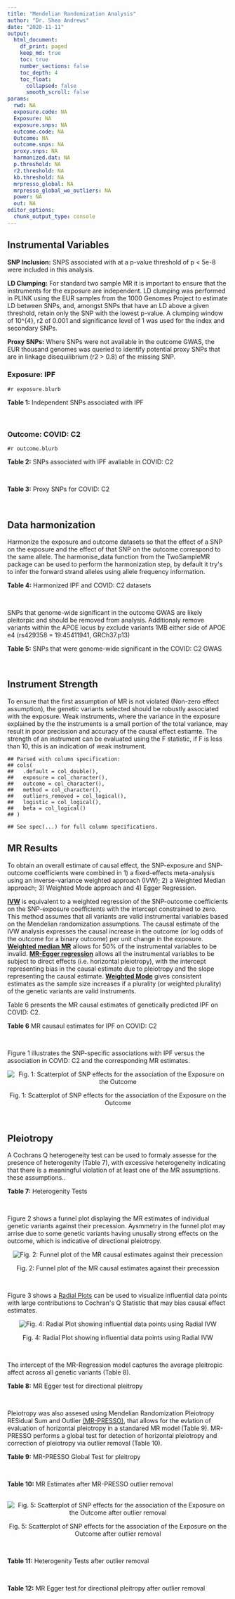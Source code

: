 ```yaml
---
title: "Mendelian Randomization Analysis"
author: "Dr. Shea Andrews"
date: "2020-11-11"
output:
  html_document:
    df_print: paged
    keep_md: true
    toc: true
    number_sections: false
    toc_depth: 4
    toc_float:
      collapsed: false
      smooth_scroll: false
params:
  rwd: NA
  exposure.code: NA
  Exposure: NA
  exposure.snps: NA
  outcome.code: NA
  Outcome: NA
  outcome.snps: NA
  proxy.snps: NA
  harmonized.dat: NA
  p.threshold: NA
  r2.threshold: NA
  kb.threshold: NA
  mrpresso_global: NA
  mrpresso_global_wo_outliers: NA
  power: NA
  out: NA
editor_options:
  chunk_output_type: console
---
```







## Instrumental Variables
**SNP Inclusion:** SNPS associated with at a p-value threshold of p < 5e-8 were included in this analysis.
<br>

**LD Clumping:** For standard two sample MR it is important to ensure that the instruments for the exposure are independent. LD clumping was performed in PLINK using the EUR samples from the 1000 Genomes Project to estimate LD between SNPs, and, amongst SNPs that have an LD above a given threshold, retain only the SNP with the lowest p-value. A clumping window of 10^{4}, r2 of 0.001 and significance level of 1 was used for the index and secondary SNPs.
<br>

**Proxy SNPs:** Where SNPs were not available in the outcome GWAS, the EUR thousand genomes was queried to identify potential proxy SNPs that are in linkage disequilibrium (r2 > 0.8) of the missing SNP.
<br>

### Exposure: IPF
`#r exposure.blurb`
<br>

**Table 1:** Independent SNPs associated with IPF
<div data-pagedtable="false">
  <script data-pagedtable-source type="application/json">
{"columns":[{"label":["SNP"],"name":[1],"type":["chr"],"align":["left"]},{"label":["CHROM"],"name":[2],"type":["dbl"],"align":["right"]},{"label":["POS"],"name":[3],"type":["dbl"],"align":["right"]},{"label":["REF"],"name":[4],"type":["chr"],"align":["left"]},{"label":["ALT"],"name":[5],"type":["chr"],"align":["left"]},{"label":["AF"],"name":[6],"type":["dbl"],"align":["right"]},{"label":["BETA"],"name":[7],"type":["dbl"],"align":["right"]},{"label":["SE"],"name":[8],"type":["dbl"],"align":["right"]},{"label":["Z"],"name":[9],"type":["dbl"],"align":["right"]},{"label":["P"],"name":[10],"type":["dbl"],"align":["right"]},{"label":["N"],"name":[11],"type":["dbl"],"align":["right"]},{"label":["TRAIT"],"name":[12],"type":["chr"],"align":["left"]}],"data":[{"1":"rs78238620","2":"3","3":"44902386","4":"T","5":"A","6":"0.053459","7":"0.4593835","8":"0.07390969","9":"6.215471","10":"5.117086e-10","11":"11259","12":"Idiopathic_Pulmonary_Fibrosis"},{"1":"rs12696304","2":"3","3":"169481271","4":"C","5":"G","6":"0.278854","7":"0.2668156","8":"0.03717319","9":"7.177635","10":"7.092778e-13","11":"11259","12":"Idiopathic_Pulmonary_Fibrosis"},{"1":"rs2013701","2":"4","3":"89885086","4":"G","5":"T","6":"0.487438","7":"-0.2424697","8":"0.03330002","9":"-7.281368","10":"3.304528e-13","11":"11259","12":"Idiopathic_Pulmonary_Fibrosis"},{"1":"rs7725218","2":"5","3":"1282414","4":"G","5":"A","6":"0.323107","7":"-0.3293240","8":"0.03544862","9":"-9.290180","10":"1.540283e-20","11":"11259","12":"Idiopathic_Pulmonary_Fibrosis"},{"1":"rs2076295","2":"6","3":"7563232","4":"T","5":"G","6":"0.468835","7":"0.3799705","8":"0.03322854","9":"11.435066","10":"2.793256e-30","11":"11259","12":"Idiopathic_Pulmonary_Fibrosis"},{"1":"rs12699415","2":"7","3":"1909479","4":"A","5":"G","6":"0.580176","7":"-0.2440172","8":"0.03400225","9":"-7.176502","10":"7.151760e-13","11":"11259","12":"Idiopathic_Pulmonary_Fibrosis"},{"1":"rs2897075","2":"7","3":"99630342","4":"C","5":"T","6":"0.391410","7":"0.2585521","8":"0.03404714","9":"7.593945","10":"3.103096e-14","11":"11259","12":"Idiopathic_Pulmonary_Fibrosis"},{"1":"rs28513081","2":"8","3":"120934126","4":"A","5":"G","6":"0.427310","7":"-0.2034907","8":"0.03346963","9":"-6.079862","10":"1.202864e-09","11":"11259","12":"Idiopathic_Pulmonary_Fibrosis"},{"1":"rs35705950","2":"11","3":"1241221","4":"G","5":"T","6":"0.140904","7":"1.5773608","8":"0.05180105","9":"30.450365","10":"1.184630e-203","11":"11259","12":"Idiopathic_Pulmonary_Fibrosis"},{"1":"rs9577395","2":"13","3":"113534984","4":"C","5":"G","6":"0.207732","7":"-0.2642992","8":"0.04115030","9":"-6.422778","10":"1.338099e-10","11":"11259","12":"Idiopathic_Pulmonary_Fibrosis"},{"1":"rs59424629","2":"15","3":"40720542","4":"G","5":"T","6":"0.538260","7":"0.2678313","8":"0.03320740","9":"8.065411","10":"7.298965e-16","11":"11259","12":"Idiopathic_Pulmonary_Fibrosis"},{"1":"rs62023891","2":"15","3":"86097216","4":"G","5":"A","6":"0.300615","7":"0.2356498","8":"0.03664299","9":"6.430965","10":"1.267962e-10","11":"11259","12":"Idiopathic_Pulmonary_Fibrosis"},{"1":"rs17652520","2":"17","3":"44098967","4":"G","5":"A","6":"0.214766","7":"-0.3286135","8":"0.04066747","9":"-8.080502","10":"6.450078e-16","11":"11259","12":"Idiopathic_Pulmonary_Fibrosis"},{"1":"rs12610495","2":"19","3":"4717672","4":"A","5":"G","6":"0.305555","7":"0.2722340","8":"0.03899250","9":"6.981701","10":"2.916276e-12","11":"11259","12":"Idiopathic_Pulmonary_Fibrosis"},{"1":"rs41308092","2":"20","3":"62324391","4":"G","5":"A","6":"0.019674","7":"0.7503587","8":"0.12196998","9":"6.151995","10":"7.651443e-10","11":"11259","12":"Idiopathic_Pulmonary_Fibrosis"}],"options":{"columns":{"min":{},"max":[10]},"rows":{"min":[10],"max":[10]},"pages":{}}}
  </script>
</div>
<br>

### Outcome: COVID: C2
`#r outcome.blurb`
<br>

**Table 2:** SNPs associated with IPF avaliable in COVID: C2
<div data-pagedtable="false">
  <script data-pagedtable-source type="application/json">
{"columns":[{"label":["SNP"],"name":[1],"type":["chr"],"align":["left"]},{"label":["CHROM"],"name":[2],"type":["dbl"],"align":["right"]},{"label":["POS"],"name":[3],"type":["dbl"],"align":["right"]},{"label":["REF"],"name":[4],"type":["chr"],"align":["left"]},{"label":["ALT"],"name":[5],"type":["chr"],"align":["left"]},{"label":["AF"],"name":[6],"type":["dbl"],"align":["right"]},{"label":["BETA"],"name":[7],"type":["dbl"],"align":["right"]},{"label":["SE"],"name":[8],"type":["dbl"],"align":["right"]},{"label":["Z"],"name":[9],"type":["dbl"],"align":["right"]},{"label":["P"],"name":[10],"type":["dbl"],"align":["right"]},{"label":["N"],"name":[11],"type":["dbl"],"align":["right"]},{"label":["TRAIT"],"name":[12],"type":["chr"],"align":["left"]}],"data":[{"1":"rs78238620","2":"3","3":"44902386","4":"T","5":"A","6":"0.05796","7":"0.0244470","8":"0.027758","9":"0.8807191","10":"0.3785000","11":"1388390","12":"covid_vs._population"},{"1":"rs12696304","2":"3","3":"169481271","4":"C","5":"G","6":"0.27730","7":"0.0133510","8":"0.013710","9":"0.9738147","10":"0.3301000","11":"1388390","12":"covid_vs._population"},{"1":"rs2013701","2":"4","3":"89885086","4":"G","5":"T","6":"0.51900","7":"0.0029502","8":"0.012579","9":"0.2345337","10":"0.8146000","11":"1387726","12":"covid_vs._population"},{"1":"rs7725218","2":"5","3":"1282414","4":"G","5":"A","6":"0.35380","7":"-0.0019239","8":"0.012974","9":"-0.1482889","10":"0.8821000","11":"1388090","12":"covid_vs._population"},{"1":"rs2076295","2":"6","3":"7563232","4":"T","5":"G","6":"0.43840","7":"0.0106800","8":"0.014672","9":"0.7279171","10":"0.4667000","11":"1361612","12":"covid_vs._population"},{"1":"rs12699415","2":"7","3":"1909479","4":"A","5":"G","6":"0.58050","7":"-0.0454840","8":"0.013233","9":"-3.4371647","10":"0.0005878","11":"1381088","12":"covid_vs._population"},{"1":"rs2897075","2":"7","3":"99630342","4":"C","5":"T","6":"0.37310","7":"0.0533490","8":"0.014206","9":"3.7553850","10":"0.0001731","11":"1375246","12":"covid_vs._population"},{"1":"rs28513081","2":"8","3":"120934126","4":"A","5":"G","6":"0.46720","7":"-0.0117610","8":"0.013375","9":"-0.8793271","10":"0.3793000","11":"1378034","12":"covid_vs._population"},{"1":"rs35705950","2":"11","3":"1241221","4":"G","5":"T","6":"0.11300","7":"-0.0483340","8":"0.023199","9":"-2.0834519","10":"0.0372100","11":"1075463","12":"covid_vs._population"},{"1":"rs9577395","2":"13","3":"113534984","4":"C","5":"G","6":"0.22010","7":"0.0098142","8":"0.015785","9":"0.6217422","10":"0.5341000","11":"1388090","12":"covid_vs._population"},{"1":"rs59424629","2":"15","3":"40720542","4":"G","5":"T","6":"0.54300","7":"0.0084452","8":"0.012682","9":"0.6659202","10":"0.5055000","11":"1388390","12":"covid_vs._population"},{"1":"rs62023891","2":"15","3":"86097216","4":"G","5":"A","6":"0.28810","7":"0.0015587","8":"0.014488","9":"0.1075856","10":"0.9143000","11":"1388090","12":"covid_vs._population"},{"1":"rs17652520","2":"17","3":"44098967","4":"G","5":"A","6":"0.18250","7":"-0.0461260","8":"0.017001","9":"-2.7131345","10":"0.0066660","11":"1371726","12":"covid_vs._population"},{"1":"rs12610495","2":"19","3":"4717672","4":"A","5":"G","6":"0.30510","7":"0.0548370","8":"0.015995","9":"3.4283839","10":"0.0006070","11":"1336102","12":"covid_vs._population"},{"1":"rs41308092","2":"20","3":"62324391","4":"G","5":"A","6":"0.03107","7":"-0.0231940","8":"0.050871","9":"-0.4559376","10":"0.6484000","11":"1346485","12":"covid_vs._population"}],"options":{"columns":{"min":{},"max":[10]},"rows":{"min":[10],"max":[10]},"pages":{}}}
  </script>
</div>
<br>

**Table 3:** Proxy SNPs for COVID: C2
<div data-pagedtable="false">
  <script data-pagedtable-source type="application/json">
{"columns":[{"label":["proxy.outcome"],"name":[1],"type":["lgl"],"align":["right"]},{"label":["target_snp"],"name":[2],"type":["lgl"],"align":["right"]},{"label":["proxy_snp"],"name":[3],"type":["lgl"],"align":["right"]},{"label":["ld.r2"],"name":[4],"type":["lgl"],"align":["right"]},{"label":["Dprime"],"name":[5],"type":["lgl"],"align":["right"]},{"label":["ref.proxy"],"name":[6],"type":["lgl"],"align":["right"]},{"label":["alt.proxy"],"name":[7],"type":["lgl"],"align":["right"]},{"label":["CHROM"],"name":[8],"type":["lgl"],"align":["right"]},{"label":["POS"],"name":[9],"type":["lgl"],"align":["right"]},{"label":["ALT.proxy"],"name":[10],"type":["lgl"],"align":["right"]},{"label":["REF.proxy"],"name":[11],"type":["lgl"],"align":["right"]},{"label":["AF"],"name":[12],"type":["lgl"],"align":["right"]},{"label":["BETA"],"name":[13],"type":["lgl"],"align":["right"]},{"label":["SE"],"name":[14],"type":["lgl"],"align":["right"]},{"label":["P"],"name":[15],"type":["lgl"],"align":["right"]},{"label":["N"],"name":[16],"type":["lgl"],"align":["right"]},{"label":["ref"],"name":[17],"type":["lgl"],"align":["right"]},{"label":["alt"],"name":[18],"type":["lgl"],"align":["right"]},{"label":["ALT"],"name":[19],"type":["lgl"],"align":["right"]},{"label":["REF"],"name":[20],"type":["lgl"],"align":["right"]},{"label":["PHASE"],"name":[21],"type":["lgl"],"align":["right"]}],"data":[{"1":"NA","2":"NA","3":"NA","4":"NA","5":"NA","6":"NA","7":"NA","8":"NA","9":"NA","10":"NA","11":"NA","12":"NA","13":"NA","14":"NA","15":"NA","16":"NA","17":"NA","18":"NA","19":"NA","20":"NA","21":"NA"}],"options":{"columns":{"min":{},"max":[10]},"rows":{"min":[10],"max":[10]},"pages":{}}}
  </script>
</div>
<br>

## Data harmonization
Harmonize the exposure and outcome datasets so that the effect of a SNP on the exposure and the effect of that SNP on the outcome correspond to the same allele. The harmonise_data function from the TwoSampleMR package can be used to perform the harmonization step, by default it try's to infer the forward strand alleles using allele frequency information.
<br>

**Table 4:** Harmonized IPF and COVID: C2 datasets
<div data-pagedtable="false">
  <script data-pagedtable-source type="application/json">
{"columns":[{"label":["SNP"],"name":[1],"type":["chr"],"align":["left"]},{"label":["effect_allele.exposure"],"name":[2],"type":["chr"],"align":["left"]},{"label":["other_allele.exposure"],"name":[3],"type":["chr"],"align":["left"]},{"label":["effect_allele.outcome"],"name":[4],"type":["chr"],"align":["left"]},{"label":["other_allele.outcome"],"name":[5],"type":["chr"],"align":["left"]},{"label":["beta.exposure"],"name":[6],"type":["dbl"],"align":["right"]},{"label":["beta.outcome"],"name":[7],"type":["dbl"],"align":["right"]},{"label":["eaf.exposure"],"name":[8],"type":["dbl"],"align":["right"]},{"label":["eaf.outcome"],"name":[9],"type":["dbl"],"align":["right"]},{"label":["remove"],"name":[10],"type":["lgl"],"align":["right"]},{"label":["palindromic"],"name":[11],"type":["lgl"],"align":["right"]},{"label":["ambiguous"],"name":[12],"type":["lgl"],"align":["right"]},{"label":["id.outcome"],"name":[13],"type":["chr"],"align":["left"]},{"label":["chr.outcome"],"name":[14],"type":["dbl"],"align":["right"]},{"label":["pos.outcome"],"name":[15],"type":["dbl"],"align":["right"]},{"label":["se.outcome"],"name":[16],"type":["dbl"],"align":["right"]},{"label":["z.outcome"],"name":[17],"type":["dbl"],"align":["right"]},{"label":["pval.outcome"],"name":[18],"type":["dbl"],"align":["right"]},{"label":["samplesize.outcome"],"name":[19],"type":["dbl"],"align":["right"]},{"label":["outcome"],"name":[20],"type":["chr"],"align":["left"]},{"label":["mr_keep.outcome"],"name":[21],"type":["lgl"],"align":["right"]},{"label":["pval_origin.outcome"],"name":[22],"type":["chr"],"align":["left"]},{"label":["chr.exposure"],"name":[23],"type":["dbl"],"align":["right"]},{"label":["pos.exposure"],"name":[24],"type":["dbl"],"align":["right"]},{"label":["se.exposure"],"name":[25],"type":["dbl"],"align":["right"]},{"label":["z.exposure"],"name":[26],"type":["dbl"],"align":["right"]},{"label":["pval.exposure"],"name":[27],"type":["dbl"],"align":["right"]},{"label":["samplesize.exposure"],"name":[28],"type":["dbl"],"align":["right"]},{"label":["exposure"],"name":[29],"type":["chr"],"align":["left"]},{"label":["mr_keep.exposure"],"name":[30],"type":["lgl"],"align":["right"]},{"label":["pval_origin.exposure"],"name":[31],"type":["chr"],"align":["left"]},{"label":["id.exposure"],"name":[32],"type":["chr"],"align":["left"]},{"label":["action"],"name":[33],"type":["dbl"],"align":["right"]},{"label":["mr_keep"],"name":[34],"type":["lgl"],"align":["right"]},{"label":["pt"],"name":[35],"type":["dbl"],"align":["right"]},{"label":["pleitropy_keep"],"name":[36],"type":["lgl"],"align":["right"]},{"label":["mrpresso_RSSobs"],"name":[37],"type":["dbl"],"align":["right"]},{"label":["mrpresso_pval"],"name":[38],"type":["chr"],"align":["left"]},{"label":["mrpresso_keep"],"name":[39],"type":["lgl"],"align":["right"]}],"data":[{"1":"rs12610495","2":"G","3":"A","4":"G","5":"A","6":"0.2722340","7":"0.0548370","8":"0.305555","9":"0.30510","10":"FALSE","11":"FALSE","12":"FALSE","13":"lzQNC5","14":"19","15":"4717672","16":"0.015995","17":"3.4283839","18":"0.0006070","19":"1336102","20":"covidhgi2020anaC2v4","21":"TRUE","22":"reported","23":"19","24":"4717672","25":"0.03899250","26":"6.981701","27":"2.916276e-12","28":"11259","29":"Allen2020ipf","30":"TRUE","31":"reported","32":"g6EwCN","33":"2","34":"TRUE","35":"5e-08","36":"TRUE","37":"2.680847e-03","38":"0.021","39":"FALSE"},{"1":"rs12696304","2":"G","3":"C","4":"G","5":"C","6":"0.2668156","7":"0.0133510","8":"0.278854","9":"0.27730","10":"FALSE","11":"TRUE","12":"FALSE","13":"lzQNC5","14":"3","15":"169481271","16":"0.013710","17":"0.9738147","18":"0.3301000","19":"1388390","20":"covidhgi2020anaC2v4","21":"TRUE","22":"reported","23":"3","24":"169481271","25":"0.03717319","26":"7.177635","27":"7.092778e-13","28":"11259","29":"Allen2020ipf","30":"TRUE","31":"reported","32":"g6EwCN","33":"2","34":"TRUE","35":"5e-08","36":"TRUE","37":"8.463828e-05","38":"1","39":"TRUE"},{"1":"rs12699415","2":"G","3":"A","4":"G","5":"A","6":"-0.2440172","7":"-0.0454840","8":"0.580176","9":"0.58050","10":"FALSE","11":"FALSE","12":"FALSE","13":"lzQNC5","14":"7","15":"1909479","16":"0.013233","17":"-3.4371647","18":"0.0005878","19":"1381088","20":"covidhgi2020anaC2v4","21":"TRUE","22":"reported","23":"7","24":"1909479","25":"0.03400225","26":"-7.176502","27":"7.151760e-13","28":"11259","29":"Allen2020ipf","30":"TRUE","31":"reported","32":"g6EwCN","33":"2","34":"TRUE","35":"5e-08","36":"TRUE","37":"1.836723e-03","38":"0.033","39":"FALSE"},{"1":"rs17652520","2":"A","3":"G","4":"A","5":"G","6":"-0.3286135","7":"-0.0461260","8":"0.214766","9":"0.18250","10":"FALSE","11":"FALSE","12":"FALSE","13":"lzQNC5","14":"17","15":"44098967","16":"0.017001","17":"-2.7131345","18":"0.0066660","19":"1371726","20":"covidhgi2020anaC2v4","21":"TRUE","22":"reported","23":"17","24":"44098967","25":"0.04066747","26":"-8.080502","27":"6.450078e-16","28":"11259","29":"Allen2020ipf","30":"TRUE","31":"reported","32":"g6EwCN","33":"2","34":"TRUE","35":"5e-08","36":"TRUE","37":"1.780137e-03","38":"0.174","39":"TRUE"},{"1":"rs2013701","2":"T","3":"G","4":"T","5":"G","6":"-0.2424697","7":"0.0029502","8":"0.487438","9":"0.51900","10":"FALSE","11":"FALSE","12":"FALSE","13":"lzQNC5","14":"4","15":"89885086","16":"0.012579","17":"0.2345337","18":"0.8146000","19":"1387726","20":"covidhgi2020anaC2v4","21":"TRUE","22":"reported","23":"4","24":"89885086","25":"0.03330002","26":"-7.281368","27":"3.304528e-13","28":"11259","29":"Allen2020ipf","30":"TRUE","31":"reported","32":"g6EwCN","33":"2","34":"TRUE","35":"5e-08","36":"TRUE","37":"5.368998e-05","38":"1","39":"TRUE"},{"1":"rs2076295","2":"G","3":"T","4":"G","5":"T","6":"0.3799705","7":"0.0106800","8":"0.468835","9":"0.43840","10":"FALSE","11":"FALSE","12":"FALSE","13":"lzQNC5","14":"6","15":"7563232","16":"0.014672","17":"0.7279171","18":"0.4667000","19":"1361612","20":"covidhgi2020anaC2v4","21":"TRUE","22":"reported","23":"6","24":"7563232","25":"0.03322854","26":"11.435066","27":"2.793256e-30","28":"11259","29":"Allen2020ipf","30":"TRUE","31":"reported","32":"g6EwCN","33":"2","34":"TRUE","35":"5e-08","36":"TRUE","37":"2.092037e-05","38":"1","39":"TRUE"},{"1":"rs28513081","2":"G","3":"A","4":"G","5":"A","6":"-0.2034907","7":"-0.0117610","8":"0.427310","9":"0.46720","10":"FALSE","11":"FALSE","12":"FALSE","13":"lzQNC5","14":"8","15":"120934126","16":"0.013375","17":"-0.8793271","18":"0.3793000","19":"1378034","20":"covidhgi2020anaC2v4","21":"TRUE","22":"reported","23":"8","24":"120934126","25":"0.03346963","26":"-6.079862","27":"1.202864e-09","28":"11259","29":"Allen2020ipf","30":"TRUE","31":"reported","32":"g6EwCN","33":"2","34":"TRUE","35":"5e-08","36":"TRUE","37":"7.267294e-05","38":"1","39":"TRUE"},{"1":"rs2897075","2":"T","3":"C","4":"T","5":"C","6":"0.2585521","7":"0.0533490","8":"0.391410","9":"0.37310","10":"FALSE","11":"FALSE","12":"FALSE","13":"lzQNC5","14":"7","15":"99630342","16":"0.014206","17":"3.7553850","18":"0.0001731","19":"1375246","20":"covidhgi2020anaC2v4","21":"TRUE","22":"reported","23":"7","24":"99630342","25":"0.03404714","26":"7.593945","27":"3.103096e-14","28":"11259","29":"Allen2020ipf","30":"TRUE","31":"reported","32":"g6EwCN","33":"2","34":"TRUE","35":"5e-08","36":"TRUE","37":"2.570965e-03","38":"<0.0015","39":"FALSE"},{"1":"rs35705950","2":"T","3":"G","4":"T","5":"G","6":"1.5773608","7":"-0.0483340","8":"0.140904","9":"0.11300","10":"FALSE","11":"FALSE","12":"FALSE","13":"lzQNC5","14":"11","15":"1241221","16":"0.023199","17":"-2.0834519","18":"0.0372100","19":"1075463","20":"covidhgi2020anaC2v4","21":"TRUE","22":"reported","23":"11","24":"1241221","25":"0.05180105","26":"30.450365","27":"1.000000e-200","28":"11259","29":"Allen2020ipf","30":"TRUE","31":"reported","32":"g6EwCN","33":"2","34":"TRUE","35":"5e-08","36":"TRUE","37":"2.038721e-02","38":"0.0015","39":"FALSE"},{"1":"rs41308092","2":"A","3":"G","4":"A","5":"G","6":"0.7503587","7":"-0.0231940","8":"0.019674","9":"0.03107","10":"FALSE","11":"FALSE","12":"FALSE","13":"lzQNC5","14":"20","15":"62324391","16":"0.050871","17":"-0.4559376","18":"0.6484000","19":"1346485","20":"covidhgi2020anaC2v4","21":"TRUE","22":"reported","23":"20","24":"62324391","25":"0.12196998","26":"6.151995","27":"7.651443e-10","28":"11259","29":"Allen2020ipf","30":"TRUE","31":"reported","32":"g6EwCN","33":"2","34":"TRUE","35":"5e-08","36":"TRUE","37":"1.346477e-03","38":"1","39":"TRUE"},{"1":"rs59424629","2":"T","3":"G","4":"T","5":"G","6":"0.2678313","7":"0.0084452","8":"0.538260","9":"0.54300","10":"FALSE","11":"FALSE","12":"FALSE","13":"lzQNC5","14":"15","15":"40720542","16":"0.012682","17":"0.6659202","18":"0.5055000","19":"1388390","20":"covidhgi2020anaC2v4","21":"TRUE","22":"reported","23":"15","24":"40720542","25":"0.03320740","26":"8.065411","27":"7.298965e-16","28":"11259","29":"Allen2020ipf","30":"TRUE","31":"reported","32":"g6EwCN","33":"2","34":"TRUE","35":"5e-08","36":"TRUE","37":"1.686923e-05","38":"1","39":"TRUE"},{"1":"rs62023891","2":"A","3":"G","4":"A","5":"G","6":"0.2356498","7":"0.0015587","8":"0.300615","9":"0.28810","10":"FALSE","11":"FALSE","12":"FALSE","13":"lzQNC5","14":"15","15":"86097216","16":"0.014488","17":"0.1075856","18":"0.9143000","19":"1388090","20":"covidhgi2020anaC2v4","21":"TRUE","22":"reported","23":"15","24":"86097216","25":"0.03664299","26":"6.430965","27":"1.267962e-10","28":"11259","29":"Allen2020ipf","30":"TRUE","31":"reported","32":"g6EwCN","33":"2","34":"TRUE","35":"5e-08","36":"TRUE","37":"6.206438e-06","38":"1","39":"TRUE"},{"1":"rs7725218","2":"A","3":"G","4":"A","5":"G","6":"-0.3293240","7":"-0.0019239","8":"0.323107","9":"0.35380","10":"FALSE","11":"FALSE","12":"FALSE","13":"lzQNC5","14":"5","15":"1282414","16":"0.012974","17":"-0.1482889","18":"0.8821000","19":"1388090","20":"covidhgi2020anaC2v4","21":"TRUE","22":"reported","23":"5","24":"1282414","25":"0.03544862","26":"-9.290180","27":"1.540283e-20","28":"11259","29":"Allen2020ipf","30":"TRUE","31":"reported","32":"g6EwCN","33":"2","34":"TRUE","35":"5e-08","36":"TRUE","37":"1.520562e-05","38":"1","39":"TRUE"},{"1":"rs78238620","2":"A","3":"T","4":"A","5":"T","6":"0.4593835","7":"0.0244470","8":"0.053459","9":"0.05796","10":"FALSE","11":"TRUE","12":"FALSE","13":"lzQNC5","14":"3","15":"44902386","16":"0.027758","17":"0.8807191","18":"0.3785000","19":"1388390","20":"covidhgi2020anaC2v4","21":"TRUE","22":"reported","23":"3","24":"44902386","25":"0.07390969","26":"6.215471","27":"5.117086e-10","28":"11259","29":"Allen2020ipf","30":"TRUE","31":"reported","32":"g6EwCN","33":"2","34":"TRUE","35":"5e-08","36":"TRUE","37":"2.946955e-04","38":"1","39":"TRUE"},{"1":"rs9577395","2":"G","3":"C","4":"G","5":"C","6":"-0.2642992","7":"0.0098142","8":"0.207732","9":"0.22010","10":"FALSE","11":"TRUE","12":"FALSE","13":"lzQNC5","14":"13","15":"113534984","16":"0.015785","17":"0.6217422","18":"0.5341000","19":"1388090","20":"covidhgi2020anaC2v4","21":"TRUE","22":"reported","23":"13","24":"113534984","25":"0.04115030","26":"-6.422778","27":"1.338099e-10","28":"11259","29":"Allen2020ipf","30":"TRUE","31":"reported","32":"g6EwCN","33":"2","34":"TRUE","35":"5e-08","36":"TRUE","37":"2.162079e-04","38":"1","39":"TRUE"}],"options":{"columns":{"min":{},"max":[10]},"rows":{"min":[10],"max":[10]},"pages":{}}}
  </script>
</div>
<br>

SNPs that genome-wide significant in the outcome GWAS are likely pleitorpic and should be removed from analysis. Additionaly remove variants within the APOE locus by exclude variants 1MB either side of APOE e4 (rs429358 = 19:45411941, GRCh37.p13)
<br>


**Table 5:** SNPs that were genome-wide significant in the COVID: C2 GWAS
<div data-pagedtable="false">
  <script data-pagedtable-source type="application/json">
{"columns":[{"label":["SNP"],"name":[1],"type":["chr"],"align":["left"]},{"label":["chr.outcome"],"name":[2],"type":["dbl"],"align":["right"]},{"label":["pos.outcome"],"name":[3],"type":["dbl"],"align":["right"]},{"label":["pval.exposure"],"name":[4],"type":["dbl"],"align":["right"]},{"label":["pval.outcome"],"name":[5],"type":["dbl"],"align":["right"]}],"data":[],"options":{"columns":{"min":{},"max":[10]},"rows":{"min":[10],"max":[10]},"pages":{}}}
  </script>
</div>
<br>


## Instrument Strength
To ensure that the first assumption of MR is not violated (Non-zero effect assumption), the genetic variants selected should be robustly associated with the exposure. Weak instruments, where the variance in the exposure explained by the the instruments is a small portion of the total variance, may result in poor precission and accuracy of the causal effect estiamte. The strength of an instrument can be evaluated using the F statistic, if F is less than 10, this is an indication of weak instrument.


```
## Parsed with column specification:
## cols(
##   .default = col_double(),
##   exposure = col_character(),
##   outcome = col_character(),
##   method = col_character(),
##   outliers_removed = col_logical(),
##   logistic = col_logical(),
##   beta = col_logical()
## )
```

```
## See spec(...) for full column specifications.
```

<div data-pagedtable="false">
  <script data-pagedtable-source type="application/json">
{"columns":[{"label":["outliers_removed"],"name":[1],"type":["lgl"],"align":["right"]},{"label":["pve.exposure"],"name":[2],"type":["dbl"],"align":["right"]},{"label":["F"],"name":[3],"type":["dbl"],"align":["right"]},{"label":["Alpha"],"name":[4],"type":["dbl"],"align":["right"]},{"label":["NCP"],"name":[5],"type":["dbl"],"align":["right"]},{"label":["Power"],"name":[6],"type":["dbl"],"align":["right"]}],"data":[{"1":"FALSE","2":"0.14289659","3":"124.96246","4":"0.05","5":"6.757680","6":"0.7387829"},{"1":"TRUE","2":"0.05725805","3":"62.09945","4":"0.05","5":"5.351308","6":"0.6380874"}],"options":{"columns":{"min":{},"max":[10]},"rows":{"min":[10],"max":[10]},"pages":{}}}
  </script>
</div>

##  MR Results
To obtain an overall estimate of causal effect, the SNP-exposure and SNP-outcome coefficients were combined in 1) a fixed-effects meta-analysis using an inverse-variance weighted approach (IVW); 2) a Weighted Median approach; 3) Weighted Mode approach and 4) Egger Regression.


[**IVW**](https://doi.org/10.1002/gepi.21758) is equivalent to a weighted regression of the SNP-outcome coefficients on the SNP-exposure coefficients with the intercept constrained to zero. This method assumes that all variants are valid instrumental variables based on the Mendelian randomization assumptions. The causal estimate of the IVW analysis expresses the causal increase in the outcome (or log odds of the outcome for a binary outcome) per unit change in the exposure. [**Weighted median MR**](https://doi.org/10.1002/gepi.21965) allows for 50% of the instrumental variables to be invalid. [**MR-Egger regression**](https://doi.org/10.1093/ije/dyw220) allows all the instrumental variables to be subject to direct effects (i.e. horizontal pleiotropy), with the intercept representing bias in the causal estimate due to pleiotropy and the slope representing the causal estimate. [**Weighted Mode**](https://doi.org/10.1093/ije/dyx102) gives consistent estimates as the sample size increases if a plurality (or weighted plurality) of the genetic variants are valid instruments.
<br>



Table 6 presents the MR causal estimates of genetically predicted IPF on COVID: C2.
<br>

**Table 6** MR causaul estimates for IPF on COVID: C2
<div data-pagedtable="false">
  <script data-pagedtable-source type="application/json">
{"columns":[{"label":["id.exposure"],"name":[1],"type":["chr"],"align":["left"]},{"label":["id.outcome"],"name":[2],"type":["chr"],"align":["left"]},{"label":["outcome"],"name":[3],"type":["fctr"],"align":["left"]},{"label":["exposure"],"name":[4],"type":["fctr"],"align":["left"]},{"label":["method"],"name":[5],"type":["fctr"],"align":["left"]},{"label":["nsnp"],"name":[6],"type":["int"],"align":["right"]},{"label":["b"],"name":[7],"type":["dbl"],"align":["right"]},{"label":["se"],"name":[8],"type":["dbl"],"align":["right"]},{"label":["pval"],"name":[9],"type":["dbl"],"align":["right"]}],"data":[{"1":"g6EwCN","2":"lzQNC5","3":"covidhgi2020anaC2v4","4":"Allen2020ipf","5":"Inverse variance weighted (fixed effects)","6":"15","7":"0.01689915","8":"0.01013429","9":"0.09541073"},{"1":"g6EwCN","2":"lzQNC5","3":"covidhgi2020anaC2v4","4":"Allen2020ipf","5":"Weighted median","6":"15","7":"-0.01624281","8":"0.01481779","9":"0.27300456"},{"1":"g6EwCN","2":"lzQNC5","3":"covidhgi2020anaC2v4","4":"Allen2020ipf","5":"Weighted mode","6":"15","7":"-0.02168541","8":"0.01417922","9":"0.14844709"},{"1":"g6EwCN","2":"lzQNC5","3":"covidhgi2020anaC2v4","4":"Allen2020ipf","5":"MR Egger","6":"15","7":"-0.04881039","8":"0.02605577","9":"0.08368146"}],"options":{"columns":{"min":{},"max":[10]},"rows":{"min":[10],"max":[10]},"pages":{}}}
  </script>
</div>
<br>

Figure 1 illustrates the SNP-specific associations with IPF versus the association in COVID: C2 and the corresponding MR estimates.
<br>

<div class="figure" style="text-align: center">
<img src="/sc/arion/projects/LOAD/shea/Projects/MRcovid/results/MRcovid/Allen2020ipf/covidhgi2020anaC2v4/Allen2020ipf_5e-8_covidhgi2020anaC2v4_MR_Analaysis_files/figure-html/scatter_plot-1.png" alt="Fig. 1: Scatterplot of SNP effects for the association of the Exposure on the Outcome"  />
<p class="caption">Fig. 1: Scatterplot of SNP effects for the association of the Exposure on the Outcome</p>
</div>
<br>


## Pleiotropy
A Cochrans Q heterogeneity test can be used to formaly assesse for the presence of heterogenity (Table 7), with excessive heterogeneity indicating that there is a meaningful violation of at least one of the MR assumptions.
these assumptions..
<br>

**Table 7:** Heterogenity Tests
<div data-pagedtable="false">
  <script data-pagedtable-source type="application/json">
{"columns":[{"label":["id.exposure"],"name":[1],"type":["chr"],"align":["left"]},{"label":["id.outcome"],"name":[2],"type":["chr"],"align":["left"]},{"label":["outcome"],"name":[3],"type":["fctr"],"align":["left"]},{"label":["exposure"],"name":[4],"type":["fctr"],"align":["left"]},{"label":["method"],"name":[5],"type":["fctr"],"align":["left"]},{"label":["Q"],"name":[6],"type":["dbl"],"align":["right"]},{"label":["Q_df"],"name":[7],"type":["dbl"],"align":["right"]},{"label":["Q_pval"],"name":[8],"type":["dbl"],"align":["right"]}],"data":[{"1":"g6EwCN","2":"lzQNC5","3":"covidhgi2020anaC2v4","4":"Allen2020ipf","5":"MR Egger","6":"29.1566","7":"13","8":"6.219141e-03"},{"1":"g6EwCN","2":"lzQNC5","3":"covidhgi2020anaC2v4","4":"Allen2020ipf","5":"Inverse variance weighted","6":"50.7456","7":"14","8":"4.577815e-06"}],"options":{"columns":{"min":{},"max":[10]},"rows":{"min":[10],"max":[10]},"pages":{}}}
  </script>
</div>
<br>

Figure 2 shows a funnel plot displaying the MR estimates of individual genetic variants against their precession. Aysmmetry in the funnel plot may arrise due to some genetic variants having unusally strong effects on the outcome, which is indicative of directional pleiotropy.
<br>

<div class="figure" style="text-align: center">
<img src="/sc/arion/projects/LOAD/shea/Projects/MRcovid/results/MRcovid/Allen2020ipf/covidhgi2020anaC2v4/Allen2020ipf_5e-8_covidhgi2020anaC2v4_MR_Analaysis_files/figure-html/funnel_plot-1.png" alt="Fig. 2: Funnel plot of the MR causal estimates against their precession"  />
<p class="caption">Fig. 2: Funnel plot of the MR causal estimates against their precession</p>
</div>
<br>

Figure 3 shows a [Radial Plots](https://github.com/WSpiller/RadialMR) can be used to visualize influential data points with large contributions to Cochran's Q Statistic that may bias causal effect estimates.



<div class="figure" style="text-align: center">
<img src="/sc/arion/projects/LOAD/shea/Projects/MRcovid/results/MRcovid/Allen2020ipf/covidhgi2020anaC2v4/Allen2020ipf_5e-8_covidhgi2020anaC2v4_MR_Analaysis_files/figure-html/Radial_Plot-1.png" alt="Fig. 4: Radial Plot showing influential data points using Radial IVW"  />
<p class="caption">Fig. 4: Radial Plot showing influential data points using Radial IVW</p>
</div>
<br>

The intercept of the MR-Regression model captures the average pleitropic affect across all genetic variants (Table 8).
<br>

**Table 8:** MR Egger test for directional pleitropy
<div data-pagedtable="false">
  <script data-pagedtable-source type="application/json">
{"columns":[{"label":["id.exposure"],"name":[1],"type":["chr"],"align":["left"]},{"label":["id.outcome"],"name":[2],"type":["chr"],"align":["left"]},{"label":["outcome"],"name":[3],"type":["fctr"],"align":["left"]},{"label":["exposure"],"name":[4],"type":["fctr"],"align":["left"]},{"label":["egger_intercept"],"name":[5],"type":["dbl"],"align":["right"]},{"label":["se"],"name":[6],"type":["dbl"],"align":["right"]},{"label":["pval"],"name":[7],"type":["dbl"],"align":["right"]}],"data":[{"1":"g6EwCN","2":"lzQNC5","3":"covidhgi2020anaC2v4","4":"Allen2020ipf","5":"0.031436","6":"0.01013229","7":"0.008405323"}],"options":{"columns":{"min":{},"max":[10]},"rows":{"min":[10],"max":[10]},"pages":{}}}
  </script>
</div>
<br>

Pleiotropy was also assesed using Mendelian Randomization Pleiotropy RESidual Sum and Outlier [(MR-PRESSO)](https://doi.org/10.1038/s41588-018-0099-7), that allows for the evlation of evaluation of horizontal pleiotropy in a standared MR model (Table 9). MR-PRESSO performs a global test for detection of horizontal pleiotropy and correction of pleiotropy via outlier removal (Table 10).
<br>

**Table 9:** MR-PRESSO Global Test for pleitropy
<div data-pagedtable="false">
  <script data-pagedtable-source type="application/json">
{"columns":[{"label":["id.exposure"],"name":[1],"type":["chr"],"align":["left"]},{"label":["id.outcome"],"name":[2],"type":["chr"],"align":["left"]},{"label":["outcome"],"name":[3],"type":["chr"],"align":["left"]},{"label":["exposure"],"name":[4],"type":["chr"],"align":["left"]},{"label":["pt"],"name":[5],"type":["dbl"],"align":["right"]},{"label":["outliers_removed"],"name":[6],"type":["lgl"],"align":["right"]},{"label":["n_outliers"],"name":[7],"type":["dbl"],"align":["right"]},{"label":["RSSobs"],"name":[8],"type":["dbl"],"align":["right"]},{"label":["pval"],"name":[9],"type":["chr"],"align":["left"]}],"data":[{"1":"g6EwCN","2":"lzQNC5","3":"covidhgi2020anaC2v4","4":"Allen2020ipf","5":"5e-08","6":"FALSE","7":"4","8":"81.03498","9":"<1e-04"}],"options":{"columns":{"min":{},"max":[10]},"rows":{"min":[10],"max":[10]},"pages":{}}}
  </script>
</div>
<br>


**Table 10:** MR Estimates after MR-PRESSO outlier removal
<div data-pagedtable="false">
  <script data-pagedtable-source type="application/json">
{"columns":[{"label":["id.exposure"],"name":[1],"type":["chr"],"align":["left"]},{"label":["id.outcome"],"name":[2],"type":["chr"],"align":["left"]},{"label":["outcome"],"name":[3],"type":["fctr"],"align":["left"]},{"label":["exposure"],"name":[4],"type":["fctr"],"align":["left"]},{"label":["method"],"name":[5],"type":["fctr"],"align":["left"]},{"label":["nsnp"],"name":[6],"type":["int"],"align":["right"]},{"label":["b"],"name":[7],"type":["dbl"],"align":["right"]},{"label":["se"],"name":[8],"type":["dbl"],"align":["right"]},{"label":["pval"],"name":[9],"type":["dbl"],"align":["right"]}],"data":[{"1":"g6EwCN","2":"lzQNC5","3":"covidhgi2020anaC2v4","4":"Allen2020ipf","5":"Inverse variance weighted (fixed effects)","6":"11","7":"0.02796222","8":"0.01551783","9":"0.07155472"},{"1":"g6EwCN","2":"lzQNC5","3":"covidhgi2020anaC2v4","4":"Allen2020ipf","5":"Weighted median","6":"11","7":"0.02515592","8":"0.02041160","9":"0.21778749"},{"1":"g6EwCN","2":"lzQNC5","3":"covidhgi2020anaC2v4","4":"Allen2020ipf","5":"Weighted mode","6":"11","7":"0.02473091","8":"0.02744638","9":"0.38874056"},{"1":"g6EwCN","2":"lzQNC5","3":"covidhgi2020anaC2v4","4":"Allen2020ipf","5":"MR Egger","6":"11","7":"0.02856974","8":"0.06340036","9":"0.66292022"}],"options":{"columns":{"min":{},"max":[10]},"rows":{"min":[10],"max":[10]},"pages":{}}}
  </script>
</div>
<br>

<div class="figure" style="text-align: center">
<img src="/sc/arion/projects/LOAD/shea/Projects/MRcovid/results/MRcovid/Allen2020ipf/covidhgi2020anaC2v4/Allen2020ipf_5e-8_covidhgi2020anaC2v4_MR_Analaysis_files/figure-html/scatter_plot_outlier-1.png" alt="Fig. 5: Scatterplot of SNP effects for the association of the Exposure on the Outcome after outlier removal"  />
<p class="caption">Fig. 5: Scatterplot of SNP effects for the association of the Exposure on the Outcome after outlier removal</p>
</div>
<br>

**Table 11:** Heterogenity Tests after outlier removal
<div data-pagedtable="false">
  <script data-pagedtable-source type="application/json">
{"columns":[{"label":["id.exposure"],"name":[1],"type":["chr"],"align":["left"]},{"label":["id.outcome"],"name":[2],"type":["chr"],"align":["left"]},{"label":["outcome"],"name":[3],"type":["fctr"],"align":["left"]},{"label":["exposure"],"name":[4],"type":["fctr"],"align":["left"]},{"label":["method"],"name":[5],"type":["fctr"],"align":["left"]},{"label":["Q"],"name":[6],"type":["dbl"],"align":["right"]},{"label":["Q_df"],"name":[7],"type":["dbl"],"align":["right"]},{"label":["Q_pval"],"name":[8],"type":["dbl"],"align":["right"]}],"data":[{"1":"g6EwCN","2":"lzQNC5","3":"covidhgi2020anaC2v4","4":"Allen2020ipf","5":"MR Egger","6":"8.267534","7":"9","8":"0.5074264"},{"1":"g6EwCN","2":"lzQNC5","3":"covidhgi2020anaC2v4","4":"Allen2020ipf","5":"Inverse variance weighted","6":"8.267631","7":"10","8":"0.6027130"}],"options":{"columns":{"min":{},"max":[10]},"rows":{"min":[10],"max":[10]},"pages":{}}}
  </script>
</div>
<br>

**Table 12:** MR Egger test for directional pleitropy after outlier removal
<div data-pagedtable="false">
  <script data-pagedtable-source type="application/json">
{"columns":[{"label":["id.exposure"],"name":[1],"type":["chr"],"align":["left"]},{"label":["id.outcome"],"name":[2],"type":["chr"],"align":["left"]},{"label":["outcome"],"name":[3],"type":["fctr"],"align":["left"]},{"label":["exposure"],"name":[4],"type":["fctr"],"align":["left"]},{"label":["egger_intercept"],"name":[5],"type":["dbl"],"align":["right"]},{"label":["se"],"name":[6],"type":["dbl"],"align":["right"]},{"label":["pval"],"name":[7],"type":["dbl"],"align":["right"]}],"data":[{"1":"g6EwCN","2":"lzQNC5","3":"covidhgi2020anaC2v4","4":"Allen2020ipf","5":"-0.0001843846","6":"0.01865698","7":"0.9923303"}],"options":{"columns":{"min":{},"max":[10]},"rows":{"min":[10],"max":[10]},"pages":{}}}
  </script>
</div>
<br>
